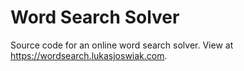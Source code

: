 # Word Search Solver

Source code for an online word search solver. View at https://wordsearch.lukasjoswiak.com.
